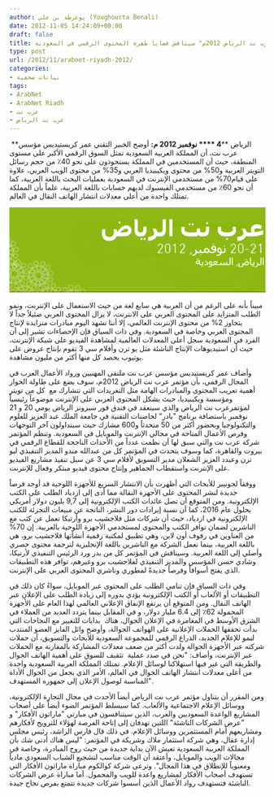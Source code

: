 ```yaml
---
author: يوغرطة بن علي (Youghourta Benali)
date: 2012-11-05 14:24:09+00:00
draft: false
title: مؤتمر "عرب نت الرياض 2012م" سيناقش قضايا طفرة المحتوى الرقمي في السعودية
type: post
url: /2012/11/arabnet-riyadh-2012/
categories:
- بيانات صحفية
tags:
- ArabNet
- ArabNet Riadh
- عرب نت
- عرب نت الرياض
---
```


 **الرياض ****4 **** نوفمبر 2012 م:** أوضح الخبير التقني عمر كريستيديس مؤسس عرب نت، أن المملكة العربية السعودية تمثل السوق الرقمي الأكبر على مستوى المنطقة، حيث أن المستخدمين في المملكة يستحوذون على نحو 40٪ من حجم رسائل التويتر العربية و50% من محتوى ويكيبيديا العربي و35% من محتوى الويب العربي، علاوة على قيام70% من مستخدمي الإنترنت في السعودية بعمليات البحث باللغة العربية، كما أن نحو 60٪ من مستخدمي الفيسبوك لديهم حسابات باللغة العربية، علماً بأن المملكة تمتلك واحدة من أعلى معدلات انتشار الهاتف النقال في العالم.




[![](arabnet-riyadh-2012.png)
](arabnet-riyadh-2012.png)




مبيناً بأنه على الرغم من أن العربية هي سابع لغة من حيث الاستعمال على الإنترنت، ونمو الطلب المتزايد على المحتوى العربي على الانترنت، لا يزال المحتوى العربي ضئيلاً جداً لا يتجاوز 2% من محتوى الإنترنت العالمي، إلا أننا نشهد اليوم مبادرات متزايدة لإنتاج المحتوى العربي وخاصة في السعودية. وفي ذات السياق فإن الإحصاءات تشير إلى أن الفرد في السعودية سجل أعلى المعدلات العالمية لمشاهدة الفيديو على شبكة الإنترنت، حيث أن استيديوهات الإنتاج الناشئة مثل يو ترن وأفلام سي 3 تقوم بإنتاج عروض على يوتيوب يحصد كل منها أكثر من مليون مشاهدة.




وأضاف عمر كريستيديس مؤسس عرب نت ملتقى المهنيين ورواد الأعمال العرب في المجال الرقمي، بأن مؤتمر عرب نت الرياض 2012م، سوف يضع على طاولة الحوار أهمية تعريب المحتوى والمبادرات الهامة مثل التغريدات التي تتشارك مع  كل من تويتر ومؤسسة ويكيبيديا، حيث يشكل المحتوى العربي على الإنترنت موضوعاً رئيسياً لمؤتمرعرب نت الرياض والذي سينعقد في فندق فور سيزونز الرياض يومي 20 و 21 نوفمبر باستضافة برنامج "بادر" لحاضنات التقنية في جامعة الملك عبد العزيز للعلوم والتكنولوجيا وبحضور أكثر من 50 متحدثاً و600 مشارك حيث سيتداولون آخر التوجهات وفرص الأعمال المتاحة في مجالي الإنترنت والموبايل في السعودية. وتنظم المؤتمر شركة عرب نت والتي سبق لها أن نظمت عدداً من الأحداث الناجحة للقطاع الرقمي في بيروت والقاهرة، كما وسوف يتحدث في المؤتمر كل من عبدالله مندو المدير التنفيذي ليو ترن وعبدد العزيز الشعلان مدير التسويق لأفلام سي 3 عن سبل تنفيذ مشاريع الفيديو على الإنترنت واستقطاب الجماهير وإنتاج محتوى فيديو مبتكر وفعال للإنترنت.




ووفقاً لجونيبر للأبحاث التي أظهرت بأن الانتشار السريع للأجهزة اللوحية قد أوجد فرصاً جديدة لنشر المحتوى على الأجهزة النقالة مما أدى إلى ازدياد الطلب على الكتب الإلكترونية. ومن المتوقع أن تصل عائدات الكتب الإلكترونية إلى 9,7 بليون دولار أمريكي بحلول عام 2016، كما أن نسبة إيرادات دور النشر، الناتجة عن مبيعات التجزئة للكتب الإلكترونية في ازدياد، حيث أن شركات مثل فلاجشيب برو وأرتيكا تعمل عن كثب مع الناشرين لضمان توافر الكتب والمحتوى لمستخدمي الأجهزة اللوحية بالعربية. إن 70% من العناوين في رفوف أون لاين، وهي تطبيق لمكتبة رقمية أنشأتها فلاجشيب برو، هي باللغة العربية، بينما تعمل الشركة مع الناشرين باللغة الإنجليزية لترجمة محتوى حصري وأصلي إلى اللغة العربية. وسيناقش في المؤتمر كل من بدر ورد الرئيس التنفيذي لأرتيكا، وشادي حسن المؤسس والمدير التنفيذي لفلاجشيب برو وغيرهم، توافر هذه التطبيقات الذي يفتح أسواقاً وفرصاً جديدةً لمطوري وناشري المحتوى العربي على الإنترنت.




وفي ذات السياق فإن تنامي الطلب على المحتوى عبر الموبايل، سواءً كان ذلك في التطبيقات أو الألعاب أو الكتب الإلكترونية يؤدي بدوره إلى زيادة الطلب على الإعلان عبر الهاتف النقال. ومن المتوقع أن يرتفع الإنفاق الإعلاني العالمي لهذا العام على الأجهزة المحمولة 62٪ إلى 6.4 مليار دولار، و في المقابل بينما يتردد العديد من العملاء في الشرق الأوسط في المغامرة في الإعلان الجوال، هناك  بدايات للتغيير مع النجاحات التي بدأت تحققها الحملات الإعلانية على الهواتف الجوالة، وأوضح وائل الفايز العضو المنتدب لنمو للإعلام الجديد، الذراع الرقمي للمجموعة السعودية للأبحاث والتسويق، أن حملات شركته عبر الأجهزة الجوالة ولدت أكثر من ضعف معدلات المشاركة بالمقارنة مع الحملات عبر الإنترنت، وأضاف: "نحن في صدد عملية  تثقيف للسوق على أهمية الهاتف الجوال والطريقة التي غير فيها استهلاكنا لوسائل الإعلام. تمتلك المملكة العربية السعودية واحدة من أعلى معدلات انتشار الهاتف الجوال في العالم، الأمر الذي يجعل من الجوال الأداة المناسبة لوصول الإعلان إلى جمهوره المستهدف".




ومن المقرر أن يتناول مؤتمر عرب نت الرياض أيضاً الأحدث في مجال التجارة الإلكترونية، ووسائل الإعلام الاجتماعية والألعاب. كما سيسلط المؤتمر الضوء أيضاً على أصحاب المشاريع الواعدة السعوديين والعرب، الذين سيتنافسون في مبارتي "ماراثون الأفكار" و "عرض الشركات الناشئة" اللتين تهدفان إلى إتاحة الفرصة لهؤلاء للترويج لأفكارهم ومشاريعهم أمام المستثمرين ووسائل الإعلام. في ذلك قال فارس الراشد، رئيس مجلس إدارة عقال، وهي شركة استثمار ملاك وشريكة في المؤتمر: "ليس هناك أدنى شك بأن المملكة العربية السعودية تعيش الآن بداية جديدة من حيث روح المبادرة، وخاصة في مجالات الويب والموبايل، وأعتقد أن الوقت مناسب لتشجيع الشباب السعودي مادياً ومعنوياً للإنطلاق في هذا المجال". وترعى شركة كوالكوم مباراة ماراثون الأفكار التي تستهدف أصحاب الأفكار لمشاريع واعدة للويب والمحمول. أما مباراة عرض الشركات الناشئة فتستهدف رواد الأعمال الذين أسسوا شركات جديدة تتمتع بفرص نجاح جيدة.
